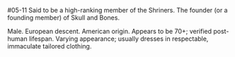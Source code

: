 #05-11
Said to be a high-ranking member of the Shriners. The founder (or a founding member) of Skull and Bones.

Male. European descent. American origin. Appears to be 70+; verified post-human lifespan. Varying appearance; usually dresses in respectable, immaculate tailored clothing.